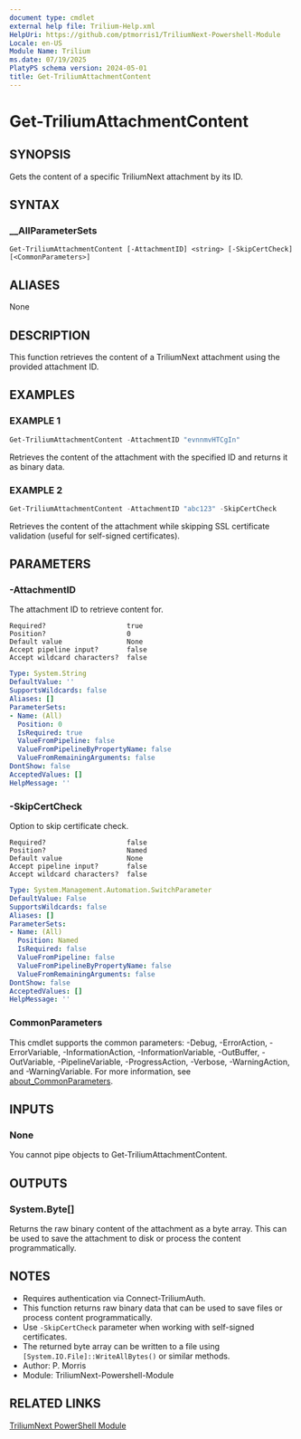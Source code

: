 ```yaml
---
document type: cmdlet
external help file: Trilium-Help.xml
HelpUri: https://github.com/ptmorris1/TriliumNext-Powershell-Module
Locale: en-US
Module Name: Trilium
ms.date: 07/19/2025
PlatyPS schema version: 2024-05-01
title: Get-TriliumAttachmentContent
---
```


# Get-TriliumAttachmentContent

## SYNOPSIS

Gets the content of a specific TriliumNext attachment by its ID.

## SYNTAX

### __AllParameterSets

```
Get-TriliumAttachmentContent [-AttachmentID] <string> [-SkipCertCheck] [<CommonParameters>]
```

## ALIASES

None

## DESCRIPTION

This function retrieves the content of a TriliumNext attachment using the provided attachment ID.

## EXAMPLES

### EXAMPLE 1

```powershell
Get-TriliumAttachmentContent -AttachmentID "evnnmvHTCgIn"
```

Retrieves the content of the attachment with the specified ID and returns it as binary data.

### EXAMPLE 2

```powershell
Get-TriliumAttachmentContent -AttachmentID "abc123" -SkipCertCheck
```

Retrieves the content of the attachment while skipping SSL certificate validation (useful for self-signed certificates).

## PARAMETERS

### -AttachmentID

The attachment ID to retrieve content for.

    Required?                    true
    Position?                    0
    Default value                None
    Accept pipeline input?       false
    Accept wildcard characters?  false

```yaml
Type: System.String
DefaultValue: ''
SupportsWildcards: false
Aliases: []
ParameterSets:
- Name: (All)
  Position: 0
  IsRequired: true
  ValueFromPipeline: false
  ValueFromPipelineByPropertyName: false
  ValueFromRemainingArguments: false
DontShow: false
AcceptedValues: []
HelpMessage: ''
```

### -SkipCertCheck

Option to skip certificate check.

    Required?                    false
    Position?                    Named
    Default value                None
    Accept pipeline input?       false
    Accept wildcard characters?  false

```yaml
Type: System.Management.Automation.SwitchParameter
DefaultValue: False
SupportsWildcards: false
Aliases: []
ParameterSets:
- Name: (All)
  Position: Named
  IsRequired: false
  ValueFromPipeline: false
  ValueFromPipelineByPropertyName: false
  ValueFromRemainingArguments: false
DontShow: false
AcceptedValues: []
HelpMessage: ''
```

### CommonParameters

This cmdlet supports the common parameters: -Debug, -ErrorAction, -ErrorVariable,
-InformationAction, -InformationVariable, -OutBuffer, -OutVariable, -PipelineVariable,
-ProgressAction, -Verbose, -WarningAction, and -WarningVariable. For more information, see
[about_CommonParameters](https://go.microsoft.com/fwlink/?LinkID=113216).

## INPUTS

### None

You cannot pipe objects to Get-TriliumAttachmentContent.

## OUTPUTS

### System.Byte[]

Returns the raw binary content of the attachment as a byte array. This can be used to save the attachment to disk or process the content programmatically.

## NOTES

- Requires authentication via Connect-TriliumAuth.
- This function returns raw binary data that can be used to save files or process content programmatically.
- Use `-SkipCertCheck` parameter when working with self-signed certificates.
- The returned byte array can be written to a file using `[System.IO.File]::WriteAllBytes()` or similar methods.
- Author: P. Morris
- Module: TriliumNext-Powershell-Module


## RELATED LINKS

[TriliumNext PowerShell Module](https://github.com/ptmorris1/TriliumNext-Powershell-Module)
